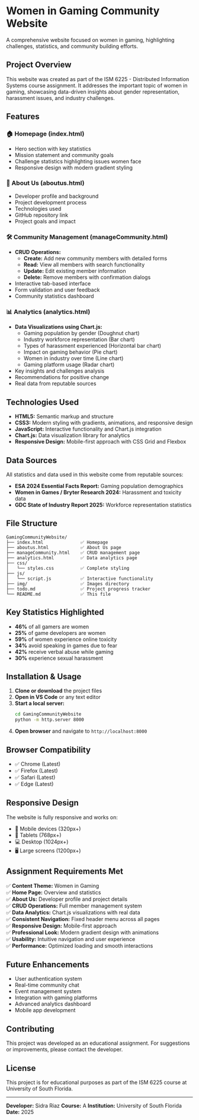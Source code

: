 # Women in Gaming Community Website

A comprehensive website focused on women in gaming, highlighting challenges, statistics, and community building efforts.

## Project Overview

This website was created as part of the ISM 6225 - Distributed Information Systems course assignment. It addresses the important topic of women in gaming, showcasing data-driven insights about gender representation, harassment issues, and industry challenges.

## Features

### 🏠 Homepage (index.html)
- Hero section with key statistics
- Mission statement and community goals
- Challenge statistics highlighting issues women face
- Responsive design with modern gradient styling

### 👤 About Us (aboutus.html)
- Developer profile and background
- Project development process
- Technologies used
- GitHub repository link
- Project goals and impact

### 🛠️ Community Management (manageCommunity.html)
- **CRUD Operations:**
  - **Create:** Add new community members with detailed forms
  - **Read:** View all members with search functionality
  - **Update:** Edit existing member information
  - **Delete:** Remove members with confirmation dialogs
- Interactive tab-based interface
- Form validation and user feedback
- Community statistics dashboard

### 📊 Analytics (analytics.html)
- **Data Visualizations using Chart.js:**
  - Gaming population by gender (Doughnut chart)
  - Industry workforce representation (Bar chart)
  - Types of harassment experienced (Horizontal bar chart)
  - Impact on gaming behavior (Pie chart)
  - Women in industry over time (Line chart)
  - Gaming platform usage (Radar chart)
- Key insights and challenges analysis
- Recommendations for positive change
- Real data from reputable sources

## Technologies Used

- **HTML5:** Semantic markup and structure
- **CSS3:** Modern styling with gradients, animations, and responsive design
- **JavaScript:** Interactive functionality and Chart.js integration
- **Chart.js:** Data visualization library for analytics
- **Responsive Design:** Mobile-first approach with CSS Grid and Flexbox

## Data Sources

All statistics and data used in this website come from reputable sources:

- **ESA 2024 Essential Facts Report:** Gaming population demographics
- **Women in Games / Bryter Research 2024:** Harassment and toxicity data
- **GDC State of Industry Report 2025:** Workforce representation statistics

## File Structure

```
GamingCommunityWebsite/
├── index.html              ✅ Homepage
├── aboutus.html            ✅ About Us page
├── manageCommunity.html    ✅ CRUD management page
├── analytics.html          ✅ Data analytics page
├── css/
│   └── styles.css          ✅ Complete styling
├── js/
│   └── script.js           ✅ Interactive functionality
├── img/                    ✅ Images directory
├── todo.md                 ✅ Project progress tracker
└── README.md               ✅ This file
```

## Key Statistics Highlighted

- **46%** of all gamers are women
- **25%** of game developers are women
- **59%** of women experience online toxicity
- **34%** avoid speaking in games due to fear
- **42%** receive verbal abuse while gaming
- **30%** experience sexual harassment

## Installation & Usage

1. **Clone or download** the project files
2. **Open in VS Code** or any text editor
3. **Start a local server:**
   ```bash
   cd GamingCommunityWebsite
   python -m http.server 8000
   ```
4. **Open browser** and navigate to `http://localhost:8000`

## Browser Compatibility

- ✅ Chrome (Latest)
- ✅ Firefox (Latest)
- ✅ Safari (Latest)
- ✅ Edge (Latest)

## Responsive Design

The website is fully responsive and works on:
- 📱 Mobile devices (320px+)
- 📱 Tablets (768px+)
- 💻 Desktop (1024px+)
- 🖥️ Large screens (1200px+)

## Assignment Requirements Met

✅ **Content Theme:** Women in Gaming  
✅ **Home Page:** Overview and statistics  
✅ **About Us:** Developer profile and project details  
✅ **CRUD Operations:** Full member management system  
✅ **Data Analytics:** Chart.js visualizations with real data  
✅ **Consistent Navigation:** Fixed header menu across all pages  
✅ **Responsive Design:** Mobile-first approach  
✅ **Professional Look:** Modern gradient design with animations  
✅ **Usability:** Intuitive navigation and user experience  
✅ **Performance:** Optimized loading and smooth interactions  

## Future Enhancements

- User authentication system
- Real-time community chat
- Event management system
- Integration with gaming platforms
- Advanced analytics dashboard
- Mobile app development

## Contributing

This project was developed as an educational assignment. For suggestions or improvements, please contact the developer.

## License

This project is for educational purposes as part of the ISM 6225 course at University of South Florida.

---

**Developer:** Sidra Riaz 
**Course:** A
**Institution:** University of South Florida  
**Date:** 2025

